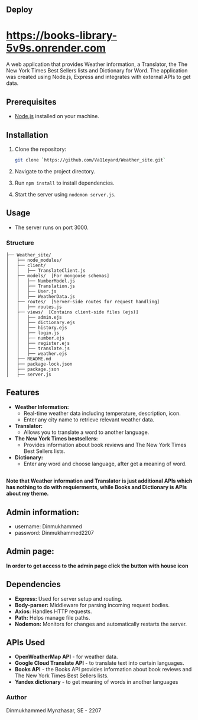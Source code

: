 ## Deploy
# https://books-library-5v9s.onrender.com

A web application that provides Weather information, a Translator, the The New York Times Best Sellers lists and Dictionary for Word. The application was created using Node.js, Express and integrates with external APIs to get data.

## Prerequisites

- [Node.js](https://nodejs.org/) installed on your machine.

## Installation

1. Clone the repository:

   ```bash
   git clone `https://github.com/Va11eyard/Weather_site.git`

2. Navigate to the project directory.
3. Run `npm install` to install dependencies.
4. Start the server using `nodemon server.js`.

## Usage
- The server runs on port 3000.


### Structure
```
├── Weather_site/
│   ├── node_modules/
│   ├── client/
│   │   ├── TranslateClient.js
│   ├── models/  [For mongoose schemas]
│   │   ├── NumberModel.js
│   │   ├── Translation.js
│   │   ├── User.js
│   │   ├── WeatherData.js
│   ├── routes/  [Server-side routes for request handling]
│   │   ├── routes.js
│   ├── views/  [Contains client-side files (ejs)]
│   │   ├── admin.ejs
│   │   ├── dictionary.ejs
│   │   ├── history.ejs
│   │   ├── login.js
│   │   ├── number.ejs
│   │   ├── register.ejs
│   │   ├── translate.js
│   │   ├── weather.ejs
│   ├── README.md
│   ├── package-lock.json
│   ├── package.json
│   ├── server.js
```


## Features
- **Weather Information:**
  - Real-time weather data including temperature, description, icon.
  - Enter any city name to retrieve relevant weather data.
- **Translator:**
  - Allows you to translate a word to another language.
- **The New York Times bestsellers:**
  - Provides information about book reviews and The New York Times Best Sellers lists.
- **Dictionary:**
  - Enter any word and choose language, after get a meaning of word.

##
**Note that Weather information and Translator is just additional APIs which has nothing to do with requierments, while Books and Dictionary is APIs about my theme.** 

## Admin information:
- username: Dinmukhammed
- password: Dinmukhammed2207

## Admin page:
**In order to get access to the admin page click the button with house icon** 

## Dependencies
- **Express:** Used for server setup and routing.
- **Body-parser:** Middleware for parsing incoming request bodies.
- **Axios:** Handles HTTP requests.
- **Path:** Helps manage file paths.
- **Nodemon:** Monitors for changes and automatically restarts the server.

## APIs Used
- **OpenWeatherMap API** - for weather data.
- **Google Cloud Translate API** - to translate text into certain languages.
- **Books API** - the Books API provides information about book reviews and The New York Times Best Sellers lists.
- **Yandex dictionary** - to get meaning of words in another languages


### Author
Dinmukhammed Mynzhasar, SE - 2207
